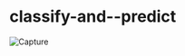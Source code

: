# classify-and--predict


![Capture](https://user-images.githubusercontent.com/64947111/107119584-95702c00-68c3-11eb-8eed-74296e6d42e5.PNG)
